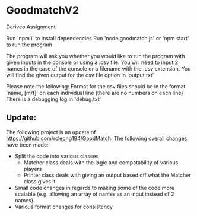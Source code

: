 # GoodmatchV2
Derivco Assignment
 
 Run 'npm i' to install dependencies
 Run 'node goodmatch.js' or 'npm start' to run the program
 
 The program will ask you whether you would like to run the program with given inputs in the console or using a .csv file.
 You will need to input 2 names in the case of the console or a filename with the .csv extension.
 You will find the given output for the csv file option in 'output.txt'
 
 Please note the following:
 Format for the csv files should be in the format 'name, [m/f]' on each individual line (there are no numbers on each line)
 There is a debugging log in 'debug.txt'

## Update:
The following project is an update of https://github.com/rcleong194/GoodMatch. 
The following overall changes have been made:
- Split the code into various classes
  - Matcher class deals with the logic and compatability of various players
  - Printer class deals with giving an output based off what the Matcher class gives it
- Small code changes in regards to making some of the code more scalable (e.g. allowing an array of names as an input instead of 2 names).
- Various format changes for consistency
